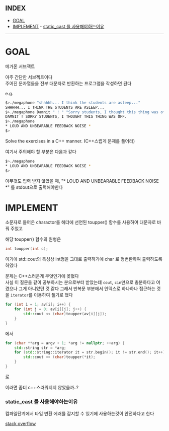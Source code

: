 ## INDEX

- [GOAL](#goal)
- [IMPLEMENT](#implement)
		- [static\_cast 를 사용해야하는이유](#static_cast-를-사용해야하는이유)
---   

# GOAL

메가폰 서브젝트

아주 간단한 서브젝트이다   
주어진 문자열들을 전부 대문자로 반환하는 프로그램을 작성하면 된다

e.g.
```bash
$>./megaphone "shhhhh... I think the students are asleep..."
SHHHHH... I THINK THE STUDENTS ARE ASLEEP...
$>./megaphone Damnit " ! " "Sorry students, I thought this thing was off."
DAMNIT ! SORRY STUDENTS, I THOUGHT THIS THING WAS OFF.
$>./megaphone
* LOUD AND UNBEARABLE FEEDBACK NOISE *
$>
```

Solve the exercises in a C++ manner.
(C++스럽게 문제를 풀어라)

여기서 주의해야 할 부분은 다음과 같다
```bash
$>./megaphone
* LOUD AND UNBEARABLE FEEDBACK NOISE *
$>
```
아무것도 입력 받지 않았을 때, "* LOUD AND UNBEARABLE FEEDBACK NOISE *" 를 stdout으로 출력해야한다


# IMPLEMENT

소문자로 들어온 charactor를 <cctype> 헤더에 선언된 toupper() 함수를 사용하여 대문자로 바꿔 주었고

해당 toupper() 함수의 원형은   
```c++
int toupper(int c);
```
이기에 std::cout의 특성상 int형을 그대로 출력하기에 char 로 형변환하여 출력하도록 하였다

문제는 C++스러운게 무엇인가에 꽂혔다   
사실 이 질문을 같이 공부하시는 분으로부터 받았는데 `cout`, `cin`만으로 충분하다고 여겼으나 그게 아니었던 것 같다
그래서 반복문 부분에서 인덱스로 하나하나 접근하는 것을 `iterator`를 이용하여 풀기로 했다

```c++
for (int i = 1; av[i]; i++) {
	for (int j = 0; av[i][j]; j++) {
		std::cout << (char)toupper(av[i][j]);
	}
}
```
에서
```c++
for (char **arg = argv + 1; *arg != nullptr; ++arg) {
    std::string str = *arg;
	for (std::string::iterator it = str.begin(); it != str.end(); it++) {
		std::cout << (char)toupper(*it);
	}
}
```
로

이러면 좀더 c++스러워지지 않았을까..?

### static_cast 를 사용해야하는이유

컴파일단계에서 타입 변환 에러를 감지할 수 있기에 사용하는것이 안전하다고 한다

[stack overflow](https://stackoverflow.com/questions/103512/why-use-static-casttx-instead-of-tx)
